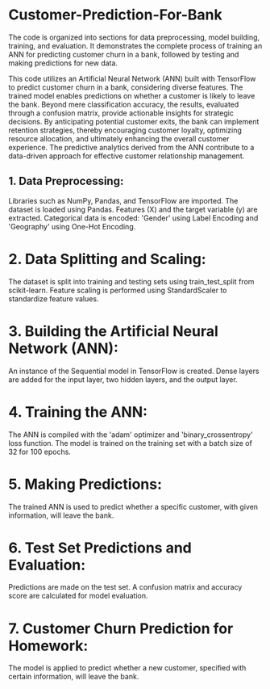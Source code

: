# Customer-Prediction-For-Bank
The code is organized into sections for data preprocessing, model building, training, and evaluation. It demonstrates the complete process of training an ANN for predicting customer churn in a bank, followed by testing and making predictions for new data.

This code utilizes an Artificial Neural Network (ANN) built with TensorFlow to predict customer churn in a bank, considering diverse features. The trained model enables predictions on whether a customer is likely to leave the bank. Beyond mere classification accuracy, the results, evaluated through a confusion matrix, provide actionable insights for strategic decisions. By anticipating potential customer exits, the bank can implement retention strategies, thereby encouraging customer loyalty, optimizing resource allocation, and ultimately enhancing the overall customer experience. The predictive analytics derived from the ANN contribute to a data-driven approach for effective customer relationship management.

## 1. Data Preprocessing:
Libraries such as NumPy, Pandas, and TensorFlow are imported. The dataset is loaded using Pandas. Features (X) and the target variable (y) are extracted. Categorical data is encoded: 'Gender' using Label Encoding and 'Geography' using One-Hot Encoding.
# 2. Data Splitting and Scaling:
The dataset is split into training and testing sets using train_test_split from scikit-learn. Feature scaling is performed using StandardScaler to standardize feature values.
# 3. Building the Artificial Neural Network (ANN):
An instance of the Sequential model in TensorFlow is created. Dense layers are added for the input layer, two hidden layers, and the output layer.
# 4. Training the ANN:
The ANN is compiled with the 'adam' optimizer and 'binary_crossentropy' loss function. The model is trained on the training set with a batch size of 32 for 100 epochs.
# 5. Making Predictions:
The trained ANN is used to predict whether a specific customer, with given information, will leave the bank.
# 6. Test Set Predictions and Evaluation:
Predictions are made on the test set. A confusion matrix and accuracy score are calculated for model evaluation.
# 7. Customer Churn Prediction for Homework:
The model is applied to predict whether a new customer, specified with certain information, will leave the bank.
